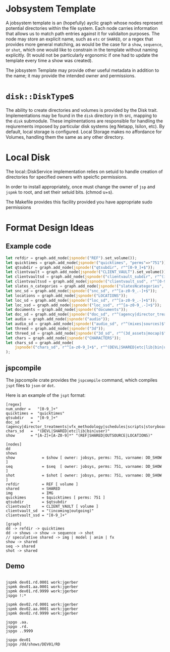 # Jobsystem Template
A jobsystem template is an (hopefully) ayclic graph whose nodes represent potential directories within the file system. Each node carries information that allows us to match path entries against it for validaiton purposes. The node may store an explicit name, such as `etc` or `SHARED`, or a regex that provides more general matching, as would be the case for a `show`, `sequence`, or `shot`, which one would like to constrain in the template without naming explicitly. (It would not be particularly ergonomic if one had to update the template every time a show was created).

The jobsystem Template may provide other useful metadata in addition to the name; it may provide the intended owner and permissions.

# `disk::DiskType`s

The ability to create directories and volumes is provided by the Disk trait. Implementations may be found in the `disk` directory in th src, mapping to the `disk` submodule. These implmentations are responsible for handling the reqiurements imposed by particular disk systems (eg Netapp, Isilon, etc). By default, local storage is configured. Local Storage makes no affordance for Volumes, handling them the same as any other directory.

# Local Disk
The local::DiskService implementation relies on setuid to handle creation of directories for specified owners with speicfic permissions.

In order to install appropriately, once must change the owner of `jsp` and `jspmk` to root, and set their setuid bits.
(chmod u+s).

The Makefile provides this facility provided you have appropriate sudo permissions

# Format Design Ideas
## Example code
```rust
let refdir = graph.add_node(jspnode!("REF").set_volume());
let quicktimes = graph.add_node(jspnode!("quicktimes", "perms"=>"751"));
let qtsubdir = graph.add_node(jspnode!("qtsubdir", r"^[0-9_]+$"));
let clientvault = graph.add_node(jspnode!("CLIENT_VAULT").set_volume());
let clientvaultsd = graph.add_node(jspnode!("clientvault_subdir", r"^(incoming|outgoing)$"));
let clientvaultssd = graph.add_node(jspnode!("clientvault_ssd", r"^[0-9_]+$"));
let slates_n_categories = graph.add_node(jspnode!("slatesNcategories", r"(SLATES|CATGORIES)^$"));
let snc_sd = graph.add_node(jspnode!("snc_sd", r"^[a-z0-9_.-]+$"));
let locations = graph.add_node(jspnode!("LOCATIONS"));
let loc_sd = graph.add_node(jspnode!("loc_sd", r"^[a-z0-9_.-]+$"));
let loc_ssd = graph.add_node(jspnode!("loc_ssd", r"^[a-z0-9_.-]+$"));
let documents = graph.add_node(jspnode!("documents"));
let doc_sd = graph.add_node(jspnode!("doc_sd", r"^(agency|director_treatments|vfx_methodology|schedules|scripts|storyboards)$"));
let audio = graph.add_node(jspnode!("audio"));
let audio_sd = graph.add_node(jspnode!("audio_sd", r"^(mixes|sources)$"));
let threed = graph.add_node(jspnode!("3d"));
let threed_sd = graph.add_node(jspnode!("3d_sd", r"^(3d_assets|mocap)$"));
let chars = graph.add_node(jspnode!("CHARACTERS"));
let chars_sd = graph.add_node(
    jspnode!("chars_sd", r"^[a-z0-9_]+$", r"^(DEVL|SHARED|etc|lib|bin|user)$")
);
```

## jspcompile
The jspcompile crate provides the `jspcompile` command, which compiles `jspt` files to `json` or `dot`. 

Here is an example of the `jspt` format:

```
[regex]
num_under =   "[0-9_]+"
quicktimes =  "quicktimes"
qtsubdir   =  "[0-9_]+" 
doc_sd     =  "(agency|director_treatments|vfx_methodology|schedules|scripts|storyboards)"
chars_sd   =  "(DEVL|SHARED|etc|lib|bin|user)"
show       = "[A-Z]+[A-Z0-9]*" "(REF|SHARED|OUTSOURCE|LOCATIONS)"

[nodes]
dd  
shows
show            = $show [ owner: jobsys, perms: 751, varname: DD_SHOW ]     
seq             = $seq  [ owner: jobsys, perms: 751, varname: DD_SHOW ]  
shot            = $shot [ owner: jobsys, perms: 751, varname: DD_SHOW ]  
refdir          = REF [ volume ]
shared          = SHARED
img             = IMG
quickimes       = $quicktimes [ perms: 751 ]
qtsubdir        = $qtsubdir
clientvault     = CLIENT_VAULT [ volume ]
clientvault_sd  = "(incoming|outgoing)"
clientvault_ssd = "[0-9_]+"

[graph] 
dd -> refdir -> quicktimes
dd -> shows -> show -> sequence -> shot
// speculative shared -> img | model | anim | fx 
show -> shared
seq -> shared
shot -> shared
```

## Demo
```

jspmk dev01.rd.0001 work:jgerber
jspmk dev01.aa.0001 work:jgerber
jspmk dev01.rd.9999 work:jgerber
jspgo !:*

jspmk dev02.rd.0001 work:jgerber
jspmk dev02.aa.0001 work:jgerber
jspmk dev02.rd.9999 work:jgerber

jspgo .aa.
jspgo .rd.
jspgo ..9999

jspgo dev01
jspgo /dd/shows/DEV01/RD
 